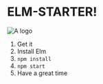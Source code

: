 # ELM-STARTER!

![A logo](https://cloud.githubusercontent.com/assets/1227109/9126376/c2e91d9a-3c69-11e5-86fd-f8119155447c.png)

1. Get it
2. Install Elm
3. `npm install`
4. `npm start`
5. Have a great time

